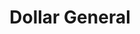 ---
title: "Dollar General"
url: /monticello/dollar-general-waukeenah-highway/
shop: variety store
---